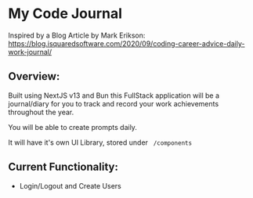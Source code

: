 # My Code Journal

Inspired by a Blog Article by Mark Erikson: https://blog.isquaredsoftware.com/2020/09/coding-career-advice-daily-work-journal/

## Overview:

Built using NextJS v13 and Bun this FullStack application will be a journal/diary for you to track and record your work achievements throughout the year.

You will be able to create prompts daily.

It will have it's own UI Library, stored under ` /components`

## Current Functionality:

- Login/Logout and Create Users
